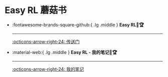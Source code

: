 # Easy RL 蘑菇书 

<div class="grid cards" markdown>

-   :fontawesome-brands-square-github:{ .lg .middle } __Easy RL🎯🏆__ 

    ---

    [:octicons-arrow-right-24: <a href="https://datawhalechina.github.io/easy-rl/#/" target="_blank"> 传送门 </a>](#)

-   :material-web:{ .lg .middle } __Easy RL - 我的笔记🎯🏆__ 

    ---

    [:octicons-arrow-right-24: <a href="https://shuaiwen-cui.github.io/easy-rl/" target="_blank"> 我的笔记 </a>](#)

</div>

